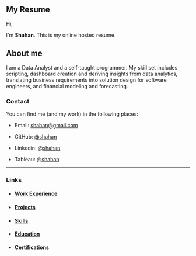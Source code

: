 ## My Resume

Hi,

I'm **Shahan**. This is my online hosted resume. 

## About me

I am a Data Analyst and a self-taught programmer. My skill set includes scripting, dashboard creation and deriving insights from data analytics, translating business requirements into solution design for software engineers, and financial modeling and forecasting.

### Contact
You can find me (and my work) in the following places:

- Email: shahan@gmail.com

- GitHub: [@shahan](https://github.com/sazk07)

- Linkedin: [@shahan](https://www.linkedin.com/sazk07)

- Tableau: [@shahan](https://public.tableau.com/app/profile/shahan.arshad)

---

### Links

- #### [Work Experience](./work_experience.md)

- #### [Projects](./projects.md)

- #### [Skills](./skills.md)

- #### [Education](./education.md)

- #### [Certifications](./certifications.md)